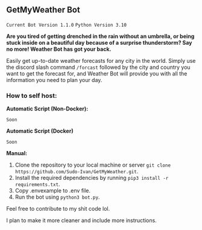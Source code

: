 ## GetMyWeather Bot

`Current Bot Version 1.1.0`
`Python Version 3.10`

**Are you tired of getting drenched in the rain without an umbrella, or being stuck inside on a beautiful day because of a surprise thunderstorm? Say no more! Weather Bot has got your back.**

Easily get up-to-date weather forecasts for any city in the world. Simply use the discord slash command `/forcast` followed by the city and country you want to get the forecast for, and Weather Bot will provide you with all the information you need to plan your day.

### **How to self host:**

**Automatic Script (Non-Docker):**

`Soon`

**Automatic Script (Docker)**

`Soon`

**Manual:**

1. Clone the repository to your local machine or server `git clone https://github.com/Sudo-Ivan/GetMyWeather.git`.
2. Install the required dependencies by running `pip3 install -r requirements.txt`.
3. Copy .envexample to .env file.
4. Run the bot using `python3 bot.py`.

Feel free to contribute to my shit code lol.

I plan to make it more cleaner and include more instructions.
